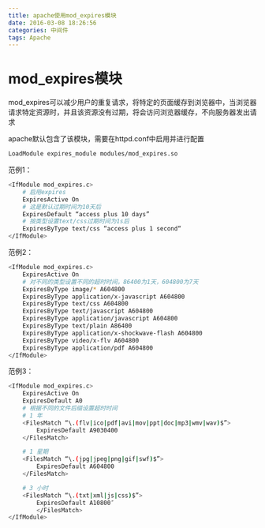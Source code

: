 ```yaml
---
title: apache使用mod_expires模块
date: 2016-03-08 18:26:56
categories: 中间件
tags: Apache
---
```


# mod_expires模块

mod_expires可以减少用户的重复请求，将特定的页面缓存到浏览器中，当浏览器请求特定资源时，并且该资源没有过期，将会访问浏览器缓存，不向服务器发出请求

apache默认包含了该模块，需要在httpd.conf中启用并进行配置
```bash
LoadModule expires_module modules/mod_expires.so
```

<!-- more -->

范例1：
```bash
<IfModule mod_expires.c>
    # 启用expires
    ExpiresActive On
    # 这是默认过期时间为10天后
    ExpiresDefault “access plus 10 days”
    # 按类型设置text/css过期时间为1s后
    ExpiresByType text/css “access plus 1 second“
</IfModule>
```

范例2：
```bash
<IfModule mod_expires.c>
    ExpiresActive On
    # 对不同的类型设置不同的超时时间，86400为1天，604800为7天
    ExpiresByType image/* A604800
    ExpiresByType application/x-javascript A604800
    ExpiresByType text/css A604800
    ExpiresByType text/javascript A604800
    ExpiresByType application/javascript A604800
    ExpiresByType text/plain A86400
    ExpiresByType application/x-shockwave-flash A604800
    ExpiresByType video/x-flv A604800
    ExpiresByType application/pdf A604800
</IfModule>
```

范例3：
```bash
<IfModule mod_expires.c>
    ExpiresActive On
    ExpiresDefault A0
    # 根据不同的文件后缀设置超时时间
    # 1 年
    <FilesMatch “\.(flv|ico|pdf|avi|mov|ppt|doc|mp3|wmv|wav)$”>
        ExpiresDefault A9030400
    </FilesMatch>

    # 1 星期
    <FilesMatch “\.(jpg|jpeg|png|gif|swf)$”>
        ExpiresDefault A604800
    </FilesMatch>

    # 3 小时
    <FilesMatch “\.(txt|xml|js|css)$”>
        ExpiresDefault A10800″
        </FilesMatch>
</IfModule>
```


